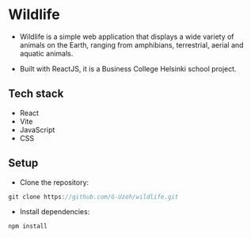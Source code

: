 # Wildlife

- Wildlife is a simple web application that displays a wide variety of animals on the Earth, ranging from amphibians, terrestrial, aerial and aquatic animals.

- Built with ReactJS, it is a Business College Helsinki school project.

## Tech stack

- React
- Vite
- JavaScript
- CSS

## Setup

- Clone the repository:

```js
git clone https://github.com/G-Uzoh/wildlife.git
```

- Install dependencies:

```js
npm install
```
